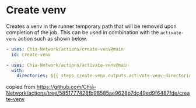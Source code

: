 # Create venv

Creates a venv in the runner temporary path that will be removed upon completion of the job.
This can be used in combination with the `activate-venv` action such as shown below.

```yaml
- uses: Chia-Network/actions/create-venv@main
  id: create-venv

- uses: Chia-Network/actions/activate-venv@main
  with:
    directories: ${{ steps.create-venv.outputs.activate-venv-directories }}
```

copied from https://github.com/Chia-Network/actions/tree/5851777428fb98585ae9628b7dc49ed9f6487fde/create-venv
